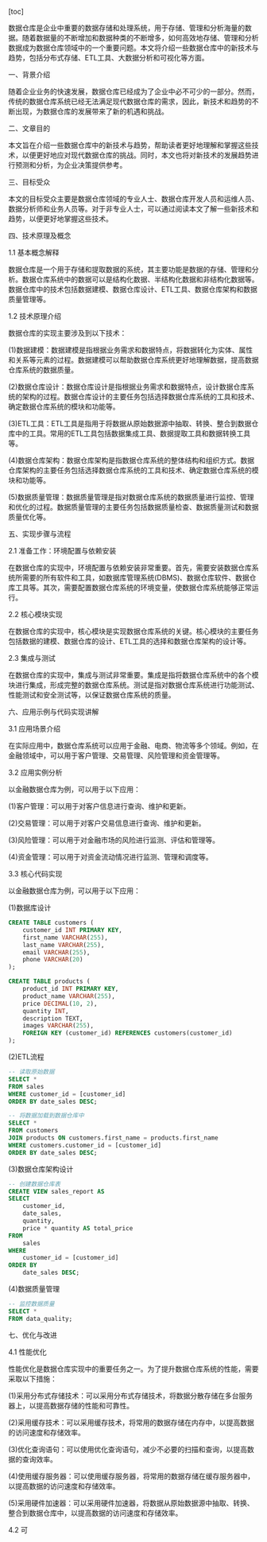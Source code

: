 
[toc]                    
                
                
数据仓库是企业中重要的数据存储和处理系统，用于存储、管理和分析海量的数据。随着数据量的不断增加和数据种类的不断增多，如何高效地存储、管理和分析数据成为数据仓库领域中的一个重要问题。本文将介绍一些数据仓库中的新技术与趋势，包括分布式存储、ETL工具、大数据分析和可视化等方面。

一、背景介绍

随着企业业务的快速发展，数据仓库已经成为了企业中必不可少的一部分。然而，传统的数据仓库系统已经无法满足现代数据仓库的需求，因此，新技术和趋势的不断出现，为数据仓库的发展带来了新的机遇和挑战。

二、文章目的

本文旨在介绍一些数据仓库中的新技术与趋势，帮助读者更好地理解和掌握这些技术，以便更好地应对现代数据仓库的挑战。同时，本文也将对新技术的发展趋势进行预测和分析，为企业决策提供参考。

三、目标受众

本文的目标受众主要是数据仓库领域的专业人士、数据仓库开发人员和运维人员、数据分析师和业务人员等。对于非专业人士，可以通过阅读本文了解一些新技术和趋势，以便更好地掌握这些技术。

四、技术原理及概念

1.1 基本概念解释

数据仓库是一个用于存储和提取数据的系统，其主要功能是数据的存储、管理和分析。数据仓库系统中的数据可以是结构化数据、半结构化数据和非结构化数据等。数据仓库中的技术包括数据建模、数据仓库设计、ETL工具、数据仓库架构和数据质量管理等。

1.2 技术原理介绍

数据仓库的实现主要涉及到以下技术：

(1)数据建模：数据建模是指根据业务需求和数据特点，将数据转化为实体、属性和关系等元素的过程。数据建模可以帮助数据仓库系统更好地理解数据，提高数据仓库系统的数据质量。

(2)数据仓库设计：数据仓库设计是指根据业务需求和数据特点，设计数据仓库系统的架构的过程。数据仓库设计的主要任务包括选择数据仓库系统的工具和技术、确定数据仓库系统的模块和功能等。

(3)ETL工具：ETL工具是指用于将数据从原始数据源中抽取、转换、整合到数据仓库中的工具。常用的ETL工具包括数据集成工具、数据提取工具和数据转换工具等。

(4)数据仓库架构：数据仓库架构是指数据仓库系统的整体结构和组织方式。数据仓库架构的主要任务包括选择数据仓库系统的工具和技术、确定数据仓库系统的模块和功能等。

(5)数据质量管理：数据质量管理是指对数据仓库系统的数据质量进行监控、管理和优化的过程。数据质量管理的主要任务包括数据质量检查、数据质量测试和数据质量优化等。

五、实现步骤与流程

2.1 准备工作：环境配置与依赖安装

在数据仓库的实现中，环境配置与依赖安装非常重要。首先，需要安装数据仓库系统所需要的所有软件和工具，如数据库管理系统(DBMS)、数据仓库软件、数据仓库工具等。其次，需要配置数据仓库系统的环境变量，使数据仓库系统能够正常运行。

2.2 核心模块实现

在数据仓库的实现中，核心模块是实现数据仓库系统的关键。核心模块的主要任务包括数据的建模、数据仓库的设计、ETL工具的选择和数据仓库架构的设计等。

2.3 集成与测试

在数据仓库的实现中，集成与测试非常重要。集成是指将数据仓库系统中的各个模块进行集成，形成完整的数据仓库系统。测试是指对数据仓库系统进行功能测试、性能测试和安全测试等，以保证数据仓库系统的质量。

六、应用示例与代码实现讲解

3.1 应用场景介绍

在实际应用中，数据仓库系统可以应用于金融、电商、物流等多个领域。例如，在金融领域中，可以用于客户管理、交易管理、风险管理和资金管理等。

3.2 应用实例分析

以金融数据仓库为例，可以用于以下应用：

(1)客户管理：可以用于对客户信息进行查询、维护和更新。

(2)交易管理：可以用于对客户交易信息进行查询、维护和更新。

(3)风险管理：可以用于对金融市场的风险进行监测、评估和管理等。

(4)资金管理：可以用于对资金流动情况进行监测、管理和调度等。

3.3 核心代码实现

以金融数据仓库为例，可以用于以下应用：

(1)数据库设计

```sql
CREATE TABLE customers (
    customer_id INT PRIMARY KEY,
    first_name VARCHAR(255),
    last_name VARCHAR(255),
    email VARCHAR(255),
    phone VARCHAR(20)
);

CREATE TABLE products (
    product_id INT PRIMARY KEY,
    product_name VARCHAR(255),
    price DECIMAL(10, 2),
    quantity INT,
    description TEXT,
    images VARCHAR(255),
    FOREIGN KEY (customer_id) REFERENCES customers(customer_id)
);
```

(2)ETL流程

```sql
-- 读取原始数据
SELECT *
FROM sales
WHERE customer_id = [customer_id]
ORDER BY date_sales DESC;

-- 将数据加载到数据仓库中
SELECT *
FROM customers
JOIN products ON customers.first_name = products.first_name
WHERE customers.customer_id = [customer_id]
ORDER BY date_sales DESC;
```

(3)数据仓库架构设计

```sql
-- 创建数据仓库表
CREATE VIEW sales_report AS
SELECT
    customer_id,
    date_sales,
    quantity,
    price * quantity AS total_price
FROM
    sales
WHERE
    customer_id = [customer_id]
ORDER BY
    date_sales DESC;
```

(4)数据质量管理

```sql
-- 监控数据质量
SELECT *
FROM data_quality;
```

七、优化与改进

4.1 性能优化

性能优化是数据仓库实现中的重要任务之一。为了提升数据仓库系统的性能，需要采取以下措施：

(1)采用分布式存储技术：可以采用分布式存储技术，将数据分散存储在多台服务器上，以提高数据存储的性能和可靠性。

(2)采用缓存技术：可以采用缓存技术，将常用的数据存储在内存中，以提高数据的访问速度和存储效率。

(3)优化查询语句：可以使用优化查询语句，减少不必要的扫描和查询，以提高数据的查询效率。

(4)使用缓存服务器：可以使用缓存服务器，将常用的数据存储在缓存服务器中，以提高数据的访问速度和存储效率。

(5)采用硬件加速器：可以采用硬件加速器，将数据从原始数据源中抽取、转换、整合到数据仓库中，以提高数据的访问速度和存储效率。

4.2 可

